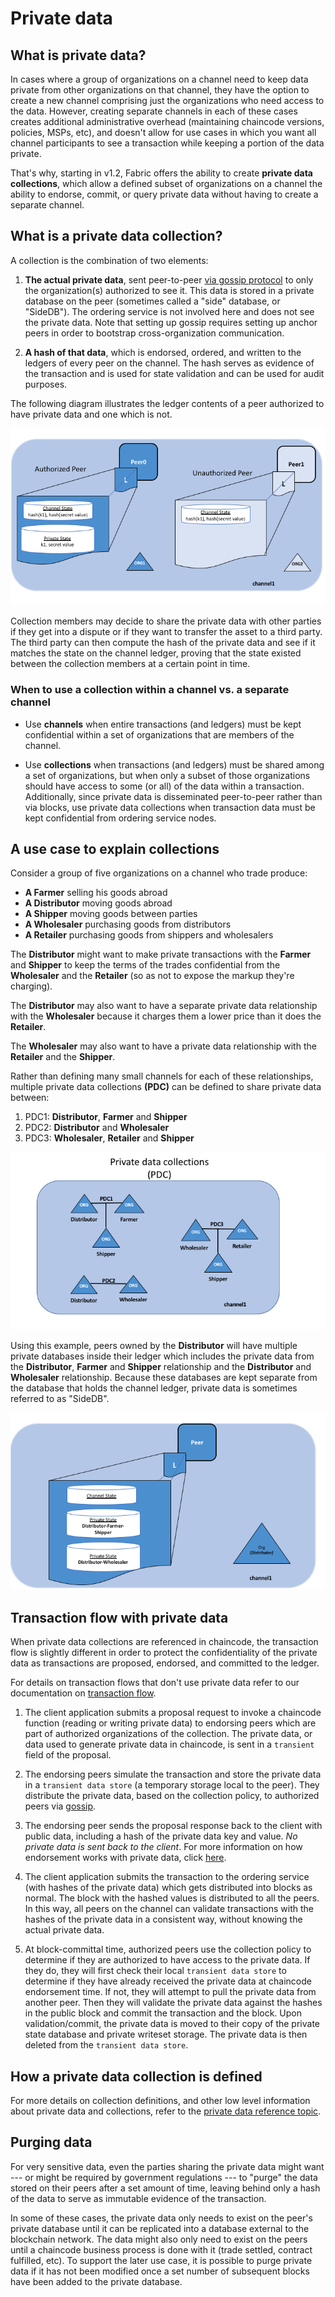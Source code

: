 # Private data

## What is private data?

In cases where a group of organizations on a channel need to keep data private from
other organizations on that channel, they have the option to create a new channel
comprising just the organizations who need access to the data. However, creating
separate channels in each of these cases creates additional administrative overhead
(maintaining chaincode versions, policies, MSPs, etc), and doesn't allow for use
cases in which you want all channel participants to see a transaction while keeping
a portion of the data private.

That's why, starting in v1.2, Fabric offers the ability to create
**private data collections**, which allow a defined subset of organizations on a
channel the ability to endorse, commit, or query private data without having to
create a separate channel.

## What is a private data collection?

A collection is the combination of two elements:

1. **The actual private data**, sent peer-to-peer [via gossip protocol](../gossip.html)
   to only the organization(s) authorized to see it. This data is stored in a
   private database on the peer (sometimes called a "side" database, or
   "SideDB"). The ordering service is not involved here and does not see the
   private data. Note that setting up gossip requires setting up anchor peers
   in order to bootstrap cross-organization communication.

2. **A hash of that data**, which is endorsed, ordered, and written to the ledgers
   of every peer on the channel. The hash serves as evidence of the transaction and
   is used for state validation and can be used for audit purposes.

The following diagram illustrates the ledger contents of a peer authorized to have
private data and one which is not.

![private-data.private-data](./PrivateDataConcept-2.png)

Collection members may decide to share the private data with other parties if they
get into a dispute or if they want to transfer the asset to a third party. The
third party can then compute the hash of the private data and see if it matches the
state on the channel ledger, proving that the state existed between the collection
members at a certain point in time.

### When to use a collection within a channel vs. a separate channel

* Use **channels** when entire transactions (and ledgers) must be kept
  confidential within a set of organizations that are members of the channel.

* Use **collections** when transactions (and ledgers) must be shared among a set
  of organizations, but when only a subset of those organizations should have
  access to some (or all) of the data within a transaction.  Additionally,
  since private data is disseminated peer-to-peer rather than via blocks,
  use private data collections when transaction data must be kept confidential
  from ordering service nodes.

## A use case to explain collections

Consider a group of five organizations on a channel who trade produce:

* **A Farmer** selling his goods abroad
* **A Distributor** moving goods abroad
* **A Shipper** moving goods between parties
* **A Wholesaler** purchasing goods from distributors
* **A Retailer** purchasing goods from shippers and wholesalers

The **Distributor** might want to make private transactions with the
**Farmer** and **Shipper** to keep the terms of the trades confidential from
the **Wholesaler** and the **Retailer** (so as not to expose the markup they're
charging).

The **Distributor** may also want to have a separate private data relationship
with the **Wholesaler** because it charges them a lower price than it does the
**Retailer**.

The **Wholesaler** may also want to have a private data relationship with the
**Retailer** and the **Shipper**.

Rather than defining many small channels for each of these relationships, multiple
private data collections **(PDC)** can be defined to share private data between:

1. PDC1: **Distributor**, **Farmer** and **Shipper**
2. PDC2: **Distributor** and **Wholesaler**
3. PDC3: **Wholesaler**, **Retailer** and **Shipper**

![private-data.private-data](./PrivateDataConcept-1.png)

Using this example, peers owned by the **Distributor** will have multiple private
databases inside their ledger which includes the private data from the
**Distributor**, **Farmer** and **Shipper** relationship and the
**Distributor** and **Wholesaler** relationship. Because these databases are kept
separate from the database that holds the channel ledger, private data is
sometimes referred to as "SideDB".

![private-data.private-data](./PrivateDataConcept-3.png)

## Transaction flow with private data

When private data collections are referenced in chaincode, the transaction flow
is slightly different in order to protect the confidentiality of the private
data as transactions are proposed, endorsed, and committed to the ledger.

For details on transaction flows that don't use private data refer to our
documentation on [transaction flow](../txflow.html).

1. The client application submits a proposal request to invoke a chaincode
   function (reading or writing private data) to endorsing peers which are
   part of authorized organizations of the collection. The private data, or
   data used to generate private data in chaincode, is sent in a `transient`
   field of the proposal.

2. The endorsing peers simulate the transaction and store the private data in
   a `transient data store` (a temporary storage local to the peer). They
   distribute the private data, based on the collection policy, to authorized peers
   via [gossip](../gossip.html).

3. The endorsing peer sends the proposal response back to the client with public
   data, including a hash of the private data key and value. *No private data is
   sent back to the client*. For more information on how endorsement works with
   private data, click [here](../private-data-arch.html#endorsement).

4. The client application submits the transaction to the ordering service (with
   hashes of the private data) which gets distributed into blocks as normal.
   The block with the hashed values is distributed to all the peers. In this way,
   all peers on the channel can validate transactions with the hashes of the private
   data in a consistent way, without knowing the actual private data.

5. At block-committal time, authorized peers use the collection policy to
   determine if they are authorized to have access to the private data. If they do,
   they will first check their local `transient data store` to determine if they
   have already received the private data at chaincode endorsement time. If not,
   they will attempt to pull the private data from another peer. Then they will
   validate the private data against the hashes in the public block and commit the
   transaction and the block. Upon validation/commit, the private data is moved to
   their copy of the private state database and private writeset storage. The
   private data is then deleted from the `transient data store`.

## How a private data collection is defined

For more details on collection definitions, and other low level information about
private data and collections, refer to the [private data reference topic](../private-data-arch.html).

## Purging data

For very sensitive data, even the parties sharing the private data might want
--- or might be required by government regulations --- to "purge" the data stored
on their peers after a set amount of time, leaving behind only a hash of the data
to serve as immutable evidence of the transaction.

In some of these cases, the private data only needs to exist on the peer's private
database until it can be replicated into a database external to the blockchain
network. The data might also only need to exist on the peers until a chaincode business
process is done with it (trade settled, contract fulfilled, etc). To support the later
use case, it is possible to purge private data if it has not been modified once a set
number of subsequent blocks have been added to the private database.

<!--- Licensed under Creative Commons Attribution 4.0 International License
https://creativecommons.org/licenses/by/4.0/ -->
